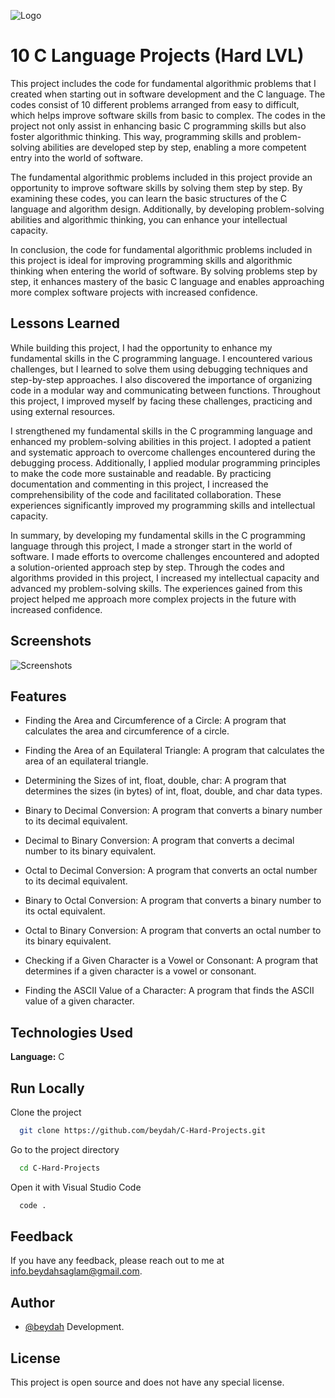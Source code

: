 
![Logo](https://raw.githubusercontent.com/beydah/images/main/images/BeydahGithubProjectBanner4.gif)

# 10 C Language Projects (Hard LVL)

This project includes the code for fundamental algorithmic problems that I created when starting out in software development and the C language. The codes consist of 10 different problems arranged from easy to difficult, which helps improve software skills from basic to complex. The codes in the project not only assist in enhancing basic C programming skills but also foster algorithmic thinking. This way, programming skills and problem-solving abilities are developed step by step, enabling a more competent entry into the world of software.

The fundamental algorithmic problems included in this project provide an opportunity to improve software skills by solving them step by step. By examining these codes, you can learn the basic structures of the C language and algorithm design. Additionally, by developing problem-solving abilities and algorithmic thinking, you can enhance your intellectual capacity.

In conclusion, the code for fundamental algorithmic problems included in this project is ideal for improving programming skills and algorithmic thinking when entering the world of software. By solving problems step by step, it enhances mastery of the basic C language and enables approaching more complex software projects with increased confidence.

## Lessons Learned

While building this project, I had the opportunity to enhance my fundamental skills in the C programming language. I encountered various challenges, but I learned to solve them using debugging techniques and step-by-step approaches. I also discovered the importance of organizing code in a modular way and communicating between functions. Throughout this project, I improved myself by facing these challenges, practicing and using external resources.

I strengthened my fundamental skills in the C programming language and enhanced my problem-solving abilities in this project. I adopted a patient and systematic approach to overcome challenges encountered during the debugging process. Additionally, I applied modular programming principles to make the code more sustainable and readable. By practicing documentation and commenting in this project, I increased the comprehensibility of the code and facilitated collaboration. These experiences significantly improved my programming skills and intellectual capacity.

In summary, by developing my fundamental skills in the C programming language through this project, I made a stronger start in the world of software. I made efforts to overcome challenges encountered and adopted a solution-oriented approach step by step. Through the codes and algorithms provided in this project, I increased my intellectual capacity and advanced my problem-solving skills. The experiences gained from this project helped me approach more complex projects in the future with increased confidence.

  
## Screenshots

![Screenshots](https://raw.githubusercontent.com/beydah/images/main/images/BeydahGithubProjectScreen4.gif)

  
## Features

- Finding the Area and Circumference of a Circle: A program that calculates the area and circumference of a circle.

- Finding the Area of an Equilateral Triangle: A program that calculates the area of an equilateral triangle.

- Determining the Sizes of int, float, double, char: A program that determines the sizes (in bytes) of int, float, double, and char data types.

- Binary to Decimal Conversion: A program that converts a binary number to its decimal equivalent.

- Decimal to Binary Conversion: A program that converts a decimal number to its binary equivalent.

- Octal to Decimal Conversion: A program that converts an octal number to its decimal equivalent.

- Binary to Octal Conversion: A program that converts a binary number to its octal equivalent.

- Octal to Binary Conversion: A program that converts an octal number to its binary equivalent.

- Checking if a Given Character is a Vowel or Consonant: A program that determines if a given character is a vowel or consonant.

- Finding the ASCII Value of a Character: A program that finds the ASCII value of a given character.


## Technologies Used

**Language:** C

## Run Locally

Clone the project

```bash
  git clone https://github.com/beydah/C-Hard-Projects.git
```

Go to the project directory

```bash
  cd C-Hard-Projects
```

Open it with Visual Studio Code

```bash
  code .
```
  
## Feedback

If you have any feedback, please reach out to me at info.beydahsaglam@gmail.com.
  
## Author

- [@beydah](https://github.com/beydah) Development.

## License

This project is open source and does not have any special license.

